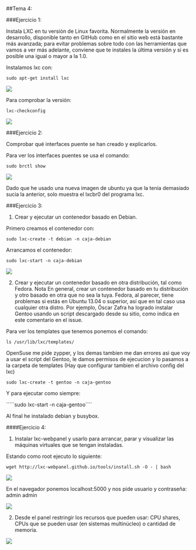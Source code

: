 ##Tema 4:

###Ejercicio 1:

Instala LXC en tu versión de Linux favorita. Normalmente la versión en desarrollo, disponible tanto en GitHub como en el sitio web está bastante más avanzada; para evitar problemas sobre todo con las herramientas que vamos a ver más adelante, conviene que te instales la última versión y si es posible una igual o mayor a la 1.0.

Instalamos lxc con:

````sudo apt-get install lxc````

<img src="http://i57.tinypic.com/28as5di.jpg"/>

Para comprobar la versión:

````lxc-checkconfig````

<img src="http://i60.tinypic.com/69dizm.jpg"/>

###Ejercicio 2:

Comprobar qué interfaces puente se han creado y explicarlos.

Para ver los interfaces puentes se usa el comando:

````sudo brctl show````

<img src="http://i59.tinypic.com/28u1suu.jpg"/>

Dado que he usado una nueva imagen de ubuntu ya que la tenia demasiado sucia la anterior, solo muestra el lxcbr0 del programa lxc.

###Ejercicio 3:

1. Crear y ejecutar un contenedor basado en Debian.

Primero creamos el contenedor con:

````sudo lxc-create -t debian -n caja-debian````

Arrancamos el contenedor:

````sudo lxc-start -n caja-debian````

<img src="http://i62.tinypic.com/3340wsk.jpg"/>

2. Crear y ejecutar un contenedor basado en otra distribución, tal como Fedora. Nota En general, crear un contenedor basado en tu distribución y otro basado en otra que no sea la tuya. Fedora, al parecer, tiene problemas si estás en Ubuntu 13.04 o superior, así que en tal caso usa cualquier otra distro. Por ejemplo, Óscar Zafra ha logrado instalar Gentoo usando un script descargado desde su sitio, como indica en este comentario en el issue.

Para ver los templates que tenemos ponemos el comando:

````ls /usr/lib/lxc/templates/````

OpenSuse me pide zypper, y los demas tambien me dan errores asi que voy a usar el script del Gentoo, le damos permisos de ejecucion y lo pasamos a la carpeta de templates (Hay que configurar tambien el archivo config del lxc)

````sudo lxc-create -t gentoo -n caja-gentoo````

Y para ejecutar como siempre:

`````sudo lxc-start -n caja-gentoo````

Al final he instalado debian y busybox.

####Ejercicio 4:

1. Instalar lxc-webpanel y usarlo para arrancar, parar y visualizar las máquinas virtuales que se tengan instaladas.

Estando como root ejecuto lo siguiente:

````wget http://lxc-webpanel.github.io/tools/install.sh -O - | bash````

<img src="http://i57.tinypic.com/4t9jdv.jpg"/>

En el navegador ponemos localhost:5000 y nos pide usuario y contraseña: admin admin

<img src="http://i59.tinypic.com/2qbx0u8.jpg"/>

2. Desde el panel restringir los recursos que pueden usar: CPU shares, CPUs que se pueden usar (en sistemas multinúcleo) o cantidad de memoria.

<img src="http://i59.tinypic.com/2ur0cn4.jpg"/>

